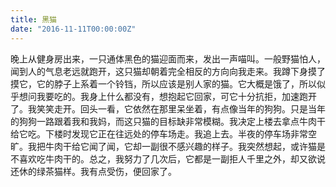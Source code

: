 ```yaml
---
title: 黑猫
date: "2016-11-11T00:00:00Z"
---
```


晚上从健身房出来，一只通体黑色的猫迎面而来，发出一声喵叫。一般野猫怕人，闻到人的气息老远就跑开，这只猫却朝着完全相反的方向向我走来。我蹲下身摸了摸它，它的脖子上系着一个铃铛，所以应该是别人家的猫。它大概是饿了，所以似乎想问我要吃的。我身上什么都没有，想抱起它回家，可它十分抗拒，加速跑开了。我笑笑走开。回头一看，它依然在那里呆坐着，有点像当年的狗狗。只是当年的狗狗一路跟着我和我妈，而这只猫的目标缺非常模糊。我决定上楼去拿点牛肉干给它吃。下楼时发现它正在往远处的停车场走。我追上去。半夜的停车场非常空旷。我把牛肉干给它闻了闻，它却一副很不感兴趣的样子。我突然想起，或许猫是不喜欢吃牛肉干的。总之，我努力了几次后，它都是一副拒人千里之外，却又欲说还休的绿茶猫样。我有点受伤，便回家了。
